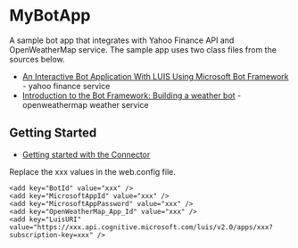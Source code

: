 # MyBotApp
A sample bot app that integrates with Yahoo Finance API and OpenWeatherMap service.
The sample app uses two class files from the sources below. 

* [An Interactive Bot Application With LUIS Using Microsoft Bot Framework](http://www.c-sharpcorner.com/article/an-interactive-bot-application-with-luis-using-microsoft-bot/) - yahoo finance service 
* [Introduction to the Bot Framework: Building a weather bot](https://github.com/mmgrt/streamcode) - openweathermap weather service


## Getting Started

* [Getting started with the Connector](https://docs.botframework.com/en-us/csharp/builder/sdkreference/gettingstarted.html) 

Replace the xxx values in the web.config file.

    <add key="BotId" value="xxx" /> 
    <add key="MicrosoftAppId" value="xxx" />
    <add key="MicrosoftAppPassword" value="xxx" />
    <add key="OpenWeatherMap_App_Id" value="xxx" />
    <add key="LuisURI" value="https://xxx.api.cognitive.microsoft.com/luis/v2.0/apps/xxx?subscription-key=xxx" />

